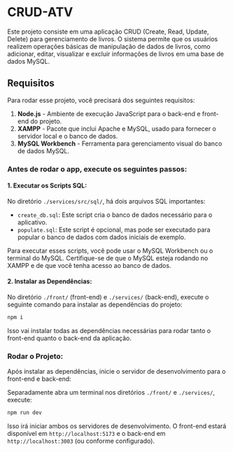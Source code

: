 # CRUD-ATV

Este projeto consiste em uma aplicação CRUD (Create, Read, Update, Delete) para gerenciamento de livros. O sistema permite que os usuários realizem operações básicas de manipulação de dados de livros, como adicionar, editar, visualizar e excluir informações de livros em uma base de dados MySQL.

## Requisitos

Para rodar esse projeto, você precisará dos seguintes requisitos:

1. **Node.js** - Ambiente de execução JavaScript para o back-end e front-end do projeto.
2. **XAMPP** - Pacote que inclui Apache e MySQL, usado para fornecer o servidor local e o banco de dados.
3. **MySQL Workbench** - Ferramenta para gerenciamento visual do banco de dados MySQL.

### Antes de rodar o app, execute os seguintes passos:

#### 1. **Executar os Scripts SQL**:
   No diretório `./services/src/sql/`, há dois arquivos SQL importantes:
   - `create_db.sql`: Este script cria o banco de dados necessário para o aplicativo.
   - `populate.sql`: Este script é opcional, mas pode ser executado para popular o banco de dados com dados iniciais de exemplo.

   Para executar esses scripts, você pode usar o MySQL Workbench ou o terminal do MySQL. Certifique-se de que o MySQL esteja rodando no XAMPP e de que você tenha acesso ao banco de dados.

#### 2. **Instalar as Dependências**:
   No diretório `./front/` (front-end) e `./services/` (back-end), execute o seguinte comando para instalar as dependências do projeto:

   ```bash
   npm i
   ```

   Isso vai instalar todas as dependências necessárias para rodar tanto o front-end quanto o back-end da aplicação.

### Rodar o Projeto:
   Após instalar as dependências, inicie o servidor de desenvolvimento para o front-end e back-end:

   Separadamente abra um terminal nos diretórios `./front/` e `./services/`, execute:

   ```bash
   npm run dev
   ```

   Isso irá iniciar ambos os servidores de desenvolvimento. O front-end estará disponível em `http://localhost:5173` e o back-end em `http://localhost:3003` (ou conforme configurado).
